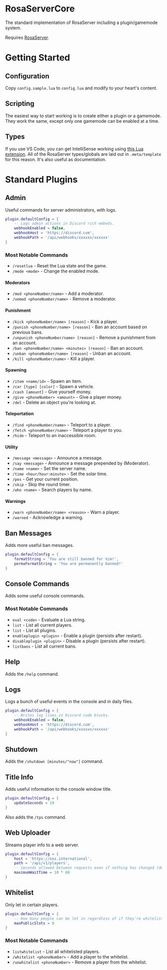 # RosaServerCore

The standard implementation of RosaServer including a plugin/gamemode system.

Requires [RosaServer](https://github.com/RosaServer/RosaServer).

# Getting Started

## Configuration

Copy `config.sample.lua` to `config.lua` and modify to your heart's content.

## Scripting

The easiest way to start working is to create either a plugin or a gamemode. They work the same, except only one gamemode can be enabled at a time.

## Types

If you use VS Code, you can get IntelliSense working using [this Lua extension](https://marketplace.visualstudio.com/items?itemName=sumneko.lua). All of the RosaServer types/globals are laid out in `.meta/template` for this reason. It's also useful as documentation.

# Standard Plugins

## Admin

Useful commands for server administrators, with logs.

```lua
plugin.defaultConfig = {
	-- Logs admin actions in Discord rich embeds.
	webhookEnabled = false,
	webhookHost = 'https://discord.com',
	webhookPath = '/api/webhooks/xxxxxx/xxxxxx'
}
```

### Most Notable Commands

- `/resetlua` - Reset the Lua state and the game.
- `/mode <mode>` - Change the enabled mode.

#### Moderators

- `/mod <phoneNumber/name>` - Add a moderator.
- `/unmod <phoneNumber/name>` - Remove a moderator.

#### Punishment

- `/kick <phoneNumber/name> [reason]` - Kick a player.
- `/punish <phoneNumber/name> [reason]` - Ban an account based on previous bans.
- `/unpunish <phoneNumber/name> [reason]` - Remove a punishment from an account.
- `/ban <phoneNumber/name> <minutes> [reason]` - Ban an account.
- `/unban <phoneNumber/name> [reason]` - Unban an account.
- `/kill <phoneNumber/name>` - Kill a player.

#### Spawning

- `/item <name/id>` - Spawn an item.
- `/car [type] [color]` - Spawn a vehicle.
- `/cash [amount]` - Give yourself money.
- `/give <phoneNumber> <amount>` - Give a player money.
- `/del` - Delete an object you're looking at.

#### Teleportation

- `/find <phoneNumber/name>` - Teleport to a player.
- `/fetch <phoneNumber/name>` - Teleport a player to you.
- `/hide` - Teleport to an inaccessible room.

#### Utility

- `/message <message>` - Announce a message.
- `/say <message>` - Announce a message prepended by (Moderator).
- `/name <name>` - Set the server name.
- `/time <hour/hour:minute>` - Set the solar time.
- `/pos` - Get your current position.
- `/skip` - Skip the round timer.
- `/who <name>` - Search players by name.

#### Warnings

- `/warn <phoneNumber/name> <reason>` - Warn a player.
- `/warned` - Acknowledge a warning.

## Ban Messages

Adds more useful ban messages.

```lua
plugin.defaultConfig = {
	formatString = 'You are still banned for %im!',
	permaFormatString = 'You are permanently banned!'
}
```

## Console Commands

Adds some useful console commands.

### Most Notable Commands

- `eval <code>` - Evaluate a Lua string.
- `list` - List all current players.
- `list` - List all plugins.
- `enableplugin <plugin>` - Enable a plugin (persists after restart).
- `disableplugin <plugin>` - Disable a plugin (persists after restart).
- `listbans` - List all current bans.

## Help

Adds the `/help` command.

## Logs

Logs a bunch of useful events in the console and in daily files.

```lua
plugin.defaultConfig = {
	-- Writes log lines in Discord code blocks.
	webhookEnabled = false,
	webhookHost = 'https://discord.com',
	webhookPath = '/api/webhooks/xxxxxx/xxxxxx'
}
```

## Shutdown

Adds the `/shutdown [minutes/"now"]` command.

## Title Info

Adds useful information to the console window title.

```lua
plugin.defaultConfig = {
	updateSeconds = 10
}
```

Also adds the `/tps` command.

## Web Uploader

Streams player info to a web server.

```lua
plugin.defaultConfig = {
	host = 'https://oxs.international',
	path = '/api/v1/players',
	-- Seconds allowed between requests even if nothing has changed (default 10 min)
	maximumWaitTime = 10 * 60
}
```

## Whitelist

Only let in certain players.

```lua
plugin.defaultConfig = {
	-- How many people can be let in regardless of if they're whitelisted
	maxPublicSlots = 0
}
```

### Most Notable Commands

- `listwhitelist` - List all whitelisted players.
- `/whitelist <phoneNumber>` - Add a player to the whitelist.
- `/unwhitelist <phoneNumber>` - Remove a player from the whitelist.
